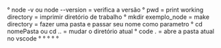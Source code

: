 ° node -v ou node --version = verifica a versão 
° pwd = print working directory = imprimir diretório de trabalho
° mkdir exemplo_node  = make directory = fazer uma pasta e passar seu nome como parametro
° cd nomePasta ou cd .. = mudar o diretório atual
° code . = abre a pasta atual no vscode
°
°
°
°
°